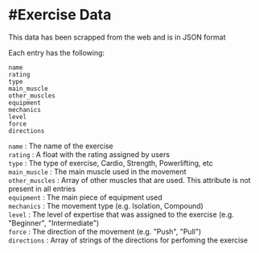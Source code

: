 #Exercise Data
===

This data has been scrapped from the web and is in JSON format

Each entry has the following:
```
name  
rating  
type  
main_muscle  
other_muscles  
equipment  
mechanics  
level  
force  
directions  
```

`name` : The name of the exercise  
`rating` : A float with the rating assigned by users  
`type` : The type of exercise, Cardio, Strength, Powerlifting, etc  
`main_muscle` : The main muscle used in the movement  
`other_muscles` : Array of other muscles that are used. This attribute is not present in all entries  
`equipment` : The main piece of equipment used  
`mechanics` : The movement type (e.g. Isolation, Compound)  
`level` : The level of expertise that was assigned to the exercise (e.g. "Beginner", "Intermediate")  
`force` : The direction of the movement (e.g. "Push", "Pull")  
`directions` : Array of strings of the directions for perfoming the exercise

